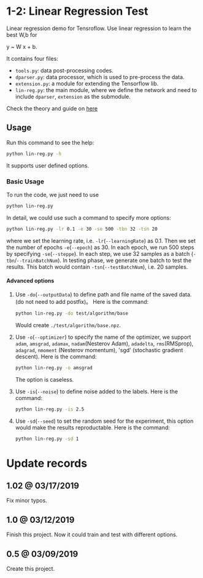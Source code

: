 # 1-2: Linear Regression Test

Linear regression demo for Tensroflow.
Use linear regression to learn the best W,b for

y ~ W x + b.

It contains four files:

* `tools.py`: data post-processing codes.
* `dparser.py`: data processor, which is used to pre-process the data.
* `extension.py`: a module for extending the Tensorflow lib.
* `lin-reg.py`: the main module, where we define the network and need to include `dparser`, `extension` as the submodule.

Check the theory and guide on [here](https://cainmagi.github.io/tensorflow-guide/book-1-x/chapter-1/linear-regression/)

## Usage

Run this command to see the help:

```bash
python lin-reg.py -h
```

It supports user defined options.

### Basic Usage

To run the code, we just need to use 

```bash
python lin-reg.py
```

In detail, we could use such a command to specify more options:

```bash
python lin-reg.py -lr 0.1 -e 30 -se 500 -tbn 32 -tsn 20
```

where we set the learning rate, i.e. `-lr`(`--learningRate`) as 0.1. Then we set the number of epochs `-e`(`--epoch`) as 30. In each epoch, we run 500 steps by specifying `-se`(`--steppe`). In each step, we use 32 samples as a batch (`-tbn`/`--trainBatchNum`). In testing phase, we generate one batch to test the results. This batch would contain `-tsn`(`--testBatchNum`), i.e. 20 samples.

#### Advanced options

1. Use `-do`(`--outputData`) to define path and file name of the saved data. (do not need to add postfix)。 Here is the command:

    ```bash
    python lin-reg.py -do test/algorithm/base
    ```
    
    Would create `./test/algorithm/base.npz`.
    
2. Use `-o`(`--optimizer`) to specify the name of the optimizer, we support `adam`, `amsgrad`, `adamax`, `nadam`(Nesterov Adam), `adadelta`, `rms`(RMSprop), `adagrad`, `nmoment` (Nesterov momentum), 'sgd' (stochastic gradient descent). Here is the command:
    
    ```bash
    python lin-reg.py -o amsgrad
    ```
    
    The option is caseless.
    
3. Use `-is`(`--noise`) to define noise added to the labels. Here is the command:

    ```bash
    python lin-reg.py -is 2.5
    ```
    
4. Use `-sd`(`--seed`) to set the random seed for the experiment, this option would make the results reproductable. Here is the command:

    ```bash
    python lin-reg.py -sd 1
    ```

# Update records

## 1.02 @ 03/17/2019

Fix minor typos.

## 1.0 @ 03/12/2019

Finish this project. Now it could train and test with different options.

## 0.5 @ 03/09/2019

Create this project.